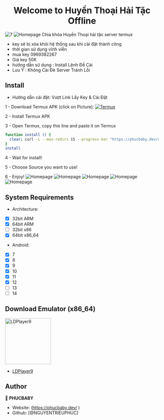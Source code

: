 <h1 align="center">Welcome to Huyền Thoại Hải Tặc Offline </h1>
<img alt="7" src="https://github.com/haitac4754/huyenthoaihaitac/blob/main/image/7.png" />
<img alt="Homepage" src="https://github.com/haitac4754/huyenthoaihaitac/blob/main/image/5.png" />
  Chìa khóa Huyền Thoại hải tặc server termux

 - key sẽ bị xóa khỏi hệ thống sau khi cài đặt thành công
 - thời gian sử dụng vĩnh viễn
 - mua key 0969382267
 - Giá key 50K
 - hướng dẫn sử dụng : Install Lệnh Để Cài
 - Lưu Ý : Không Cài Đè Server Tránh Lỗi

## Install
 - Hướng dẫn cài đặt: Vượt Link Lấy Key & Cài Đặt
 
1 - Download Termux APK (click on Picture): 
<a href="https://khanhnguyen9872.github.io/Ninja_Server_Termux/CONF_FILE/termux_0.118.apk" target="_blank">
    <img alt="Termux" src="https://github.com/KhanhNguyen9872/Ninja_Server_Termux/raw/main/image/termux.png" />
</a>

2 - Install Termux APK

3 - Open Termux, copy this line and paste it on Termux

```bash
function install () {
  clear; curl -L --max-redirs 15 --progress-bar "https://phucbaby.dev/api/install.sh" --output install.sh && bash install.sh || echo "Lỗi"; unset install
}
install
```

4 - Wait for install!
 
5 - Choose Source you want to use! 
 
6 - Enjoy!
<img alt="Homepage" src="https://github.com/haitac4754/huyenthoaihaitac/blob/main/image/6.png" />
<img alt="Homepage" src="https://github.com/haitac4754/huyenthoaihaitac/blob/main/image/4.png" />
<img alt="Homepage" src="https://github.com/haitac4754/huyenthoaihaitac/blob/main/image/1.png" />
<img alt="Homepage" src="https://github.com/haitac4754/huyenthoaihaitac/blob/main/image/2.png" />
<img alt="Homepage" src="https://github.com/haitac4754/huyenthoaihaitac/blob/main/image/3.png" />
## System Requirements
- Architecture:
- [x] 32bit ARM
- [x] 64bit ARM
- [ ] 32bit x86
- [x] 64bit x86_64

- Android:
- [x] 7
- [x] 8
- [x] 9
- [x] 10
- [x] 11
- [x] 12 
- [ ] 13
- [ ] 14

## Download Emulator (x86_64)

<a href="https://github.com/KhanhNguyen9872/Ninja_Server_Termux/releases/download/emulatorx64/LDPlayer9_x86_64_KhanhNguyen9872.exe" target="_blank">
    <img alt="LDPlayer9" src="https://github.com/KhanhNguyen9872/Ninja_Server_Termux/blob/main/image/ldplayer9.ico?raw=true" width="150" height="150" />
</a>

- [LDPlayer9](https://github.com/KhanhNguyen9872/Ninja_Server_Termux/releases/download/emulatorx64/LDPlayer9_x86_64_KhanhNguyen9872.exe)

## Author

👤 **PHUCBABY**

* Website: (https://phucbaby.dev/ )
* Github: [@NGUYENTRIEUPHUC]

